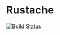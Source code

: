 Rustache
====
[![Build Status](https://travis-ci.org/rustache/rustache.svg?branch=master)](https://travis-ci.org/rustache/rustache)
